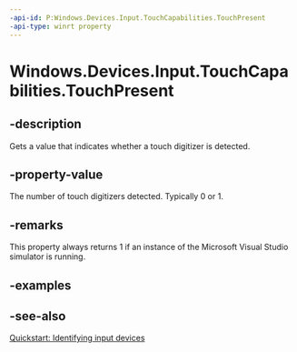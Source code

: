 ```yaml
---
-api-id: P:Windows.Devices.Input.TouchCapabilities.TouchPresent
-api-type: winrt property
---
```


<!-- Property syntax
public int TouchPresent { get; }
-->

# Windows.Devices.Input.TouchCapabilities.TouchPresent

## -description
Gets a value that indicates whether a touch digitizer is detected.

## -property-value
The number of touch digitizers detected. Typically 0 or 1.

## -remarks
This property always returns 1 if an instance of the Microsoft Visual Studio simulator is running.

## -examples

## -see-also
[Quickstart: Identifying input devices](/windows/uwp/design/input/identify-input-devices)